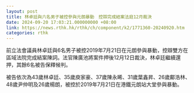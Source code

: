 ```yaml
---
layout: post
title: 林卓廷與六名男子被控參與元朗暴動　控辯完成結案法庭12月裁決
date: 2024-09-20 17:03:21.000000000 +08:00
link: https://news.rthk.hk/rthk/ch/component/k2/1771360-20240920.htm
categories: rthk
---
```


前立法會議員林卓廷與6名男子被控2019年7月21日在元朗參與暴動，控辯雙方在區域法院完成結案陳詞。法官陳廣池將案件押後12月12日裁決，林卓廷繼續還押，其餘6名被告保釋候判。

被告依次為43歲林卓廷、35歲庾家豪、37歲陳永晞、31歲葉鑫昇、26歲鄺浩林、48歲尹仲明及26歲楊朗，被控於2019年7月21日在港鐵元朗站大堂參與暴動。
